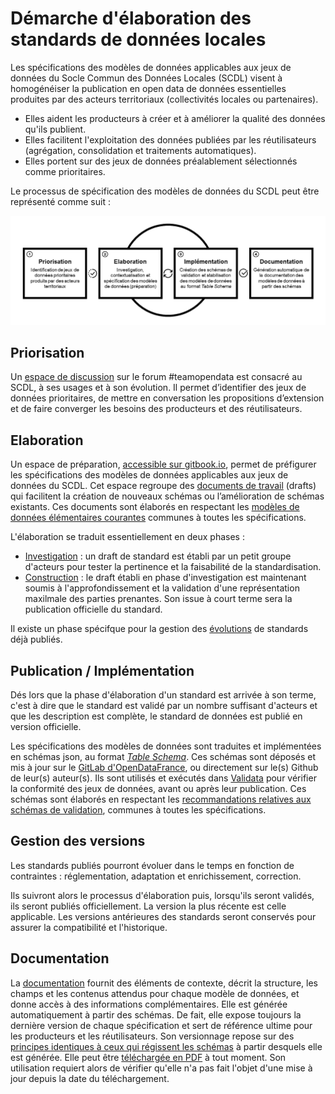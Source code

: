 # Démarche d'élaboration des standards de données locales

Les spécifications des modèles de données applicables aux jeux de données du Socle Commun des Données Locales (SCDL) visent à homogénéiser la publication en open data de données essentielles produites par des acteurs territoriaux (collectivités locales ou partenaires).

* Elles aident les producteurs à créer et à améliorer la qualité des données qu'ils publient.
* Elles facilitent l'exploitation des données publiées par les réutilisateurs (agrégation, consolidation et traitements automatiques).
* Elles portent sur des jeux de données préalablement sélectionnés comme prioritaires.

Le processus de spécification des modèles de données du SCDL peut être représenté comme suit :

![](.gitbook/assets/scdl-datamodel-specification-process.png)

## Priorisation

Un [espace de discussion](https://teamopendata.org/c/socle-commun-des-donnees-locales) sur le forum #teamopendata est consacré au SCDL, à ses usages et à son évolution. Il permet d’identifier des jeux de données prioritaires, de mettre en conversation les propositions d’extension et de faire converger les besoins des producteurs et des réutilisateurs.

## Elaboration&#x20;

Un espace de préparation, [accessible sur gitbook.io](https://opendatafrance.gitbook.io/scdl/), permet de préfigurer les spécifications des modèles de données applicables aux jeux de données du SCDL. Cet espace regroupe des [documents de travail](broken-reference) (drafts) qui facilitent la création de nouveaux schémas ou l’amélioration de schémas existants. Ces documents sont élaborés en respectant les [modèles de données élémentaires courantes](https://app.gitbook.com/@opendatafrance/s/scdl/\~/drafts/-MVapmCIZ03DzWIhqK2w/modeles) communes à toutes les spécifications.

L'élaboration se traduit essentiellement en deux phases :

* [Investigation](standards-en-cours-delaboration/schemas-reflexion/) : un draft de standard est établi par un petit groupe d'acteurs pour tester la pertinence et la faisabilité de la standardisation.
* [Construction](standards-en-cours-delaboration/schema-en-discussion/) : le draft établi en phase d'investigation est maintenant soumis à l'approfondissement et la validation d'une représentation maxilmale des parties prenantes. Son issue à court terme sera la publication officielle du standard.&#x20;

Il existe un phase spécifque pour la gestion des [évolutions](standards-en-cours-delaboration/schemas-en-evolution/) de standards déjà publiés.

## Publication / Implémentation

Dés lors que la phase d'élaboration d'un standard est arrivée à son terme, c'est à dire que le standard est validé par un nombre suffisant d'acteurs et que les description est complète, le standard de données est publié en version officielle.&#x20;

Les spécifications des modèles de données sont traduites et implémentées en schémas json, au format [_Table Schema_](https://frictionlessdata.io/specs/table-schema/). Ces schémas sont déposés et mis à jour sur le [GitLab d'OpenDataFrance](https://git.opendatafrance.net/scdl), ou directement sur le(s) Github de leur(s) auteur(s). Ils sont utilisés et exécutés dans [Validata](http://validata.fr) pour vérifier la conformité des jeux de données, avant ou après leur publication. Ces schémas sont élaborés en respectant les [recommandations relatives aux schémas de validation](guide-elaboration/recommandations-relatives-aux-schemas-de-validation.md), communes à toutes les spécifications.

## Gestion des versions

Les standards publiés pourront évoluer dans le temps en fonction de contraintes : réglementation, adaptation et enrichissement, correction.

Ils suivront alors le processus d'élaboration puis, lorsqu'ils seront validés, ils seront publiés officiellement. La version la plus récente est celle applicable. Les versions antérieures des standards seront conservés pour assurer la compatibilité et l'historique.

## Documentation

La [documentation](https://scdl.opendatafrance.net/docs/) fournit des éléments de contexte, décrit la structure, les champs et les contenus attendus pour chaque modèle de données, et donne accès à des informations complémentaires. Elle est générée automatiquement à partir des schémas. De fait, elle expose toujours la dernière version de chaque spécification et sert de référence ultime pour les producteurs et les réutilisateurs. Son versionnage repose sur des [principes identiques à ceux qui régissent les schémas](guide-elaboration/recommandations-relatives-aux-schemas-de-validation.md#recommandations-pour-le-versionnage-des-schemas) à partir desquels elle est générée. Elle peut être [téléchargée en PDF](https://scdl.opendatafrance.net/docs/t%C3%A9l%C3%A9charger.html) à tout moment. Son utilisation requiert alors de vérifier qu'elle n'a pas fait l'objet d'une mise à jour depuis la date du téléchargement.
